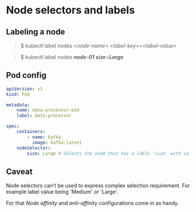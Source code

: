 # Node selectors and labels   

## Labeling a node
> $ kubectl label nodes \<_node-name_> <_label-key_>=<_label-value_>   

> $ kubectl label nodes _**node-01**_ _**size**_=_**Large**_   

## Pod config
```yaml
apiVersion: v1
kind: Pod

metadata:
    name: data-processor-pod
    label: data-processor

spec:
    containers:
        - name: kafka
          image: kafka:latest
    nodeSelector:
        size: Large # Selects the node that has a lable 'size' with value 'Large'
```

## Caveat
Node selectors can't be used to express complex selection requirement. For example label value being 'Medium' or 'Large'.

For that _Node affinity_ and _anti-affinity_ configurations come in as handy.
